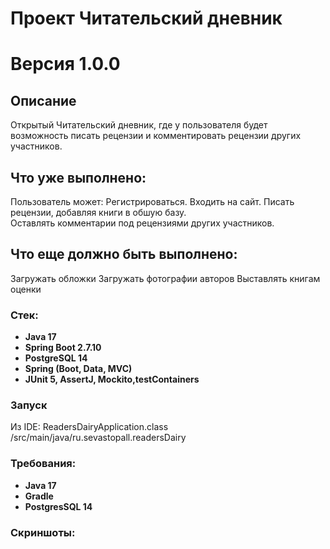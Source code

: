 # Проект Читательский дневник
# Версия 1.0.0

## Описание
Открытый Читательский дневник, где у пользователя будет возможность писать рецензии и комментировать рецензии других участников.

## Что уже выполнено:
Пользователь может: 
Регистрироваться.
Входить на сайт.
Писать рецензии, добавляя книги в обшую базу.  
Оставлять комментарии под рецензиями других участников.

## Что еще должно быть выполнено:
Загружать обложки 
Загружать фотографии авторов
Выставлять книгам оценки

### Стек:
- **Java 17**
- **Spring Boot 2.7.10**
- **PostgreSQL 14**
- **Spring (Boot, Data, MVC)**
- **JUnit 5, AssertJ, Mockito,testContainers**

### Запуск
Из IDE: ReadersDairyApplication.class /src/main/java/ru.sevastopall.readersDairy

### Требования:
- **Java 17**
- **Gradle**
- **PostgresSQL 14**

### Скриншоты:
